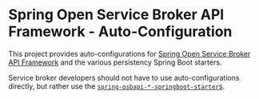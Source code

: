 # Spring Open Service Broker API Framework - Auto-Configuration

This project provides auto-configurations for [Spring Open Service Broker API Framework](../spring-osbapi-framework/) and the various persistency Spring Boot starters.

Service broker developers should not have to use auto-configurations directly, but rather use the [`spring-osbapi-*-springboot-starter`s](../spring-osbapi-starters/).